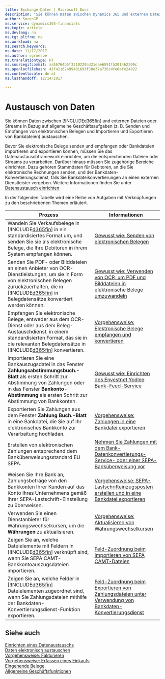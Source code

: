```yaml
---
title: Exchange-Daten | Microsoft Docs
description: "Sie können Daten zwischen Dynamics 365 und externen Dateien oder Streams in Bezug auf allgemeine Geschäftsaufgaben (z. B. Senden und Empfangen von elektronischen Belegen und Importieren und Exportieren von Bankdateien) austauschen."
author: SorenGP
ms.service: dynamics365-financials
ms.topic: article
ms.devlang: na
ms.tgt_pltfrm: na
ms.workload: na
ms.search.keywords: 
ms.date: 11/17/2017
ms.author: sgroespe
ms.translationtype: HT
ms.sourcegitcommit: aa56764b5f3210229ad21eae6891fb201462209c
ms.openlocfilehash: 41f42162499401693f30e37a736c4fe0afe24822
ms.contentlocale: de-at
ms.lasthandoff: 12/14/2017

---
```

# <a name="exchanging-data"></a>Austausch von Daten
Sie können Daten zwischen [!INCLUDE[d365fin](includes/d365fin_md.md)] und externen Dateien oder Streams in Bezug auf allgemeine Geschäftsaufgaben (z. B. Senden und Empfangen von elektronischen Belegen und Importieren und Exportieren von Bankdateien) austauschen.  

Bevor Sie elektronische Belege senden und empfangen oder Bankdateien importieren und exportieren können, müssen Sie das Datenaustauschframework einrichten, um die entsprechenden Dateien oder Streams zu verarbeiten. Darüber hinaus müssen Sie zugehörige Bereiche einrichten. Dazu gehören Stammdaten für Debitoren, an die Sie elektronische Rechnungen senden, und der Bankdaten-Konvertierungsdienst, falls Sie Bankdateikonvertierungen an einen externen Dienstleister vergeben. Weitere Informationen finden Sie unter [Datenaustausch einrichten](across-set-up-data-exchange.md)  

 In der folgenden Tabelle wird eine Reihe von Aufgaben mit Verknüpfungen zu den beschriebenen Themen erläutert.  

|**Prozess**|**Informationen**|  
|------------|-------------|  
|Wandeln Sie Verkaufsbelege in [!INCLUDE[d365fin](includes/d365fin_md.md)] in ein standardisiertes Format um, und senden Sie sie als elektronische Belege, die Ihre Debitoren in ihrem System empfangen können.|[Gewusst wie: Senden von elektronischen Belegen](sales-how-to-send-electronic-documents.md)|  
|Senden Sie PDF- oder Bilddateien an einen Anbieter von OCR-Dienstleistungen, um sie in Form von elektronischen Belegen zurückzuerhalten, die in [!INCLUDE[d365fin](includes/d365fin_md.md)] in Belegdatensätze konvertiert werden können.|[Gewusst wie: Verwenden von OCR, um PDF und Bilddateien in elektronische Belege umzuwandeln](across-how-use-ocr-pdf-images-files.md)|  
|Empfangen Sie elektronische Belege, entweder aus dem OCR-Dienst oder aus dem Beleg-Austauschdienst, in einem standardisierten Format, das sie in die relevanten Belegdatensätze in [!INCLUDE[d365fin](includes/d365fin_md.md)] konvertieren.|[Vorgehensweise: Elektronische Belege empfangen und konvertieren](purchasing-how-to-receive-and-convert-electronic-documents.md)|  
|Importieren Sie eine Bankauszugsdatei in das Fenster **Zahlungsabstimmungsbuch.-Blatt** als ersten Schritt zur Abstimmung von Zahlungen oder in das Fenster **Bankonto-Abstimmung** als ersten Schritt zur Abstimmung von Bankkonten.|[Gewusst wie: Einrichten des Envestnet Yodlee Bank-Feed-Service](bank-how-setup-bank-statement-service.md)|  
|Exportierten Sie Zahlungen aus dem Fenster **Zahlung Buch.-Blatt** in eine Bankdatei, die Sie auf Ihr elektronisches Bankkonto zur Verarbeitung hochladen.|[Vorgehensweise: Zahlungen in eine Bankdatei exportieren](payables-how-export-payments-bank-file.md)|
|Erstellen von elektronischen Zahlungen entsprechend dem Banküberweisungsstandard EU SEPA.|[Nehmen Sie Zahlungen mit dem Bank-Datenkonvertierungs-Service- oder einer SEPA-Banküberweisung vor](finance-make-payments-with-bank-data-conversion-service-or-sepa-credit-transfer.md)|  
|Weisen Sie Ihre Bank an, Zahlungsbeträge von den Bankkonten Ihrer Kunden auf das Konto Ihres Unternehmens gemäß Ihrer SEPA-Lastschrift-Einstellung zu überweisen.|[Vorgehensweise: SEPA-Lastschrifteinzugsposten erstellen und in eine Bankdatei exportieren](finance-how-create-sepa-direct-debit-collection-entries-export-bank-file.md)|  
|Verwenden Sie einen Dienstanbieter für Währungswechselkursen, um die **Währungen** zu aktualisieren.|[Vorgehensweise: Aktualisieren von Währungswechselkursen](finance-how-update-currencies.md)|  
|Zeigen Sie an, welche Dateielemente mit Feldern in [!INCLUDE[d365fin](includes/d365fin_md.md)] verknüpft sind, wenn Sie SEPA CAMT-Bankkontoauszugsdateien importieren.|[Feld-Zuordnung beim Importieren von SEPA CAMT-Dateien](across-field-mapping-when-importing-sepa-camt-files.md)|  
|Zeigen Sie an, welche Felder in [!INCLUDE[d365fin](includes/d365fin_md.md)] Dateielementen zugeordnet sind, wenn Sie Zahlungsdateien mithilfe der Bankdaten-Konvertierungsdienst-Funktion exportieren.|[Feld-Zuordnung beim Exportieren von Zahlungsdateien unter Verwendung von Bankdaten-Konvertierungsdienst](across-field-mapping-when-exporting-payment-files-using-bank-data-conversion-service.md)|  

## <a name="see-also"></a>Siehe auch  
[Einrichten eines Datenaustauschs](across-set-up-data-exchange.md)  
[Daten elektronisch austauschen](across-data-exchange.md)  
[Vorgehensweise: Fakturieren](sales-how-invoice-sales.md)   
[Vorgehensweise: Erfassen eines Einkaufs](purchasing-how-record-purchases.md)  
[Eingehende Belege](across-income-documents.md)  
[Allgemeine Geschäftsfunktionen](ui-across-business-areas.md)  

